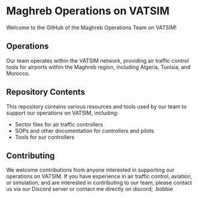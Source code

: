 # Maghreb Operations on VATSIM

Welcome to the GitHub of the Maghreb Operations Team on VATSIM!

## Operations

Our team operates within the VATSIM network, providing air traffic control tools for airports within the Maghreb region, including Algeria, Tunisia, and Morocco.

## Repository Contents

This repository contains various resources and tools used by our team to support our operations on VATSIM, including:

- Sector files for air traffic controllers
- SOPs and other documentation for controllers and pilots
- Tools for our controllers

## Contributing

We welcome contributions from anyone interested in supporting our operations on VATSIM. If you have experience in air traffic control, aviation, or simulation, and are interested in contributing to our team, please contact us via our Discord server or contact me directly on discord; .bobbie
